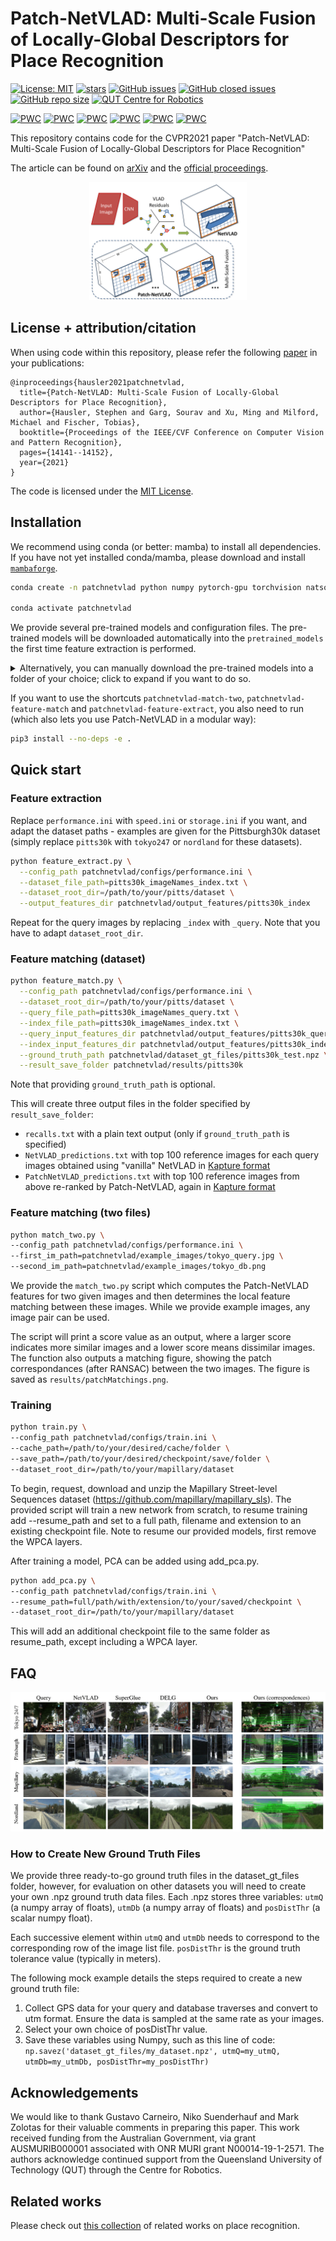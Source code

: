 # Patch-NetVLAD: Multi-Scale Fusion of Locally-Global Descriptors for Place Recognition
[![License: MIT](https://img.shields.io/badge/License-MIT-yellow.svg?style=flat-square)](https://creativecommons.org/licenses/by-nc-sa/4.0/)
[![stars](https://img.shields.io/github/stars/QVPR/Patch-NetVLAD.svg?style=flat-square)](https://github.com/QVPR/Patch-NetVLAD/stargazers)
[![GitHub issues](https://img.shields.io/github/issues/QVPR/Patch-NetVLAD.svg?style=flat-square)](https://github.com/QVPR/Patch-NetVLAD/issues)
[![GitHub closed issues](https://img.shields.io/github/issues-closed-raw/QVPR/Patch-NetVLAD?style=flat-square)](https://github.com/QVPR/Patch-NetVLAD/issues?q=is%3Aissue+is%3Aclosed)
[![GitHub repo size](https://img.shields.io/github/repo-size/QVPR/Patch-NetVLAD.svg?style=flat-square)](./README.md)
[![QUT Centre for Robotics](https://img.shields.io/badge/collection-QUT%20Robotics-%23043d71?style=flat-square)](https://qcr.github.io/collection/vpr_overview/)

[![PWC](https://img.shields.io/endpoint.svg?url=https://paperswithcode.com/badge/patch-netvlad-multi-scale-fusion-of-locally/visual-localization-on-extended-cmu-seasons&style=flat-square)](https://paperswithcode.com/sota/visual-localization-on-extended-cmu-seasons?p=patch-netvlad-multi-scale-fusion-of-locally)
[![PWC](https://img.shields.io/endpoint.svg?url=https://paperswithcode.com/badge/patch-netvlad-multi-scale-fusion-of-locally/visual-place-recognition-on-mapillary-val&style=flat-square)](https://paperswithcode.com/sota/visual-place-recognition-on-mapillary-val?p=patch-netvlad-multi-scale-fusion-of-locally)
[![PWC](https://img.shields.io/endpoint.svg?url=https://paperswithcode.com/badge/patch-netvlad-multi-scale-fusion-of-locally/visual-place-recognition-on-nordland&style=flat-square)](https://paperswithcode.com/sota/visual-place-recognition-on-nordland?p=patch-netvlad-multi-scale-fusion-of-locally)
[![PWC](https://img.shields.io/endpoint.svg?url=https://paperswithcode.com/badge/patch-netvlad-multi-scale-fusion-of-locally/visual-place-recognition-on-pittsburgh-30k&style=flat-square)](https://paperswithcode.com/sota/visual-place-recognition-on-pittsburgh-30k?p=patch-netvlad-multi-scale-fusion-of-locally)
[![PWC](https://img.shields.io/endpoint.svg?url=https://paperswithcode.com/badge/patch-netvlad-multi-scale-fusion-of-locally/visual-localization-on-robotcar-seasons-v2&style=flat-square)](https://paperswithcode.com/sota/visual-localization-on-robotcar-seasons-v2?p=patch-netvlad-multi-scale-fusion-of-locally)
[![PWC](https://img.shields.io/endpoint.svg?url=https://paperswithcode.com/badge/patch-netvlad-multi-scale-fusion-of-locally/visual-place-recognition-on-tokyo247&style=flat-square)](https://paperswithcode.com/sota/visual-place-recognition-on-tokyo247?p=patch-netvlad-multi-scale-fusion-of-locally)

This repository contains code for the CVPR2021 paper "Patch-NetVLAD: Multi-Scale Fusion of Locally-Global Descriptors for Place Recognition"

The article can be found on [arXiv](https://arxiv.org/abs/2103.01486) and the [official proceedings](https://openaccess.thecvf.com/content/CVPR2021/html/Hausler_Patch-NetVLAD_Multi-Scale_Fusion_of_Locally-Global_Descriptors_for_Place_Recognition_CVPR_2021_paper.html).

<p style="width: 50%; display: block; margin-left: auto; margin-right: auto">
  <img src="./assets/patch_netvlad_method_diagram.png" alt="Patch-NetVLAD method diagram"/>
</p>

## License + attribution/citation

When using code within this repository, please refer the following [paper](https://openaccess.thecvf.com/content/CVPR2021/html/Hausler_Patch-NetVLAD_Multi-Scale_Fusion_of_Locally-Global_Descriptors_for_Place_Recognition_CVPR_2021_paper.html) in your publications:
```
@inproceedings{hausler2021patchnetvlad,
  title={Patch-NetVLAD: Multi-Scale Fusion of Locally-Global Descriptors for Place Recognition},
  author={Hausler, Stephen and Garg, Sourav and Xu, Ming and Milford, Michael and Fischer, Tobias},
  booktitle={Proceedings of the IEEE/CVF Conference on Computer Vision and Pattern Recognition},
  pages={14141--14152},
  year={2021}
}
```

The code is licensed under the [MIT License](./LICENSE).

## Installation
We recommend using conda (or better: mamba) to install all dependencies. If you have not yet installed conda/mamba, please download and install [`mambaforge`](https://github.com/conda-forge/miniforge).

```bash
conda create -n patchnetvlad python numpy pytorch-gpu torchvision natsort tqdm opencv pillow scikit-learn faiss matplotlib-base -c conda-forge

conda activate patchnetvlad
```

We provide several pre-trained models and configuration files. The pre-trained models will be downloaded automatically into the `pretrained_models` the first time feature extraction is performed.

<details>
  <summary>Alternatively, you can manually download the pre-trained models into a folder of your choice; click to expand if you want to do so.</summary>

  We recommend downloading the models into the `pretrained_models` folder (which is setup in the config files within the `configs` directory):

  ```bash
  # Note: the pre-trained models will be downloaded automatically the first time feature extraction is performed
  # the steps below are optional!

  # You can use the download script which automatically downloads the models:
  python ./download_models.py

  # Manual download:
  cd pretrained_models
  wget -O mapillary_WPCA128.pth.tar https://cloudstor.aarnet.edu.au/plus/s/vvr0jizjti0z2LR/download
  wget -O mapillary_WPCA512.pth.tar https://cloudstor.aarnet.edu.au/plus/s/DFxbGgFwh1y1wAz/download
  wget -O mapillary_WPCA4096.pth.tar https://cloudstor.aarnet.edu.au/plus/s/ZgW7DMEpeS47ELI/download
  wget -O pittsburgh_WPCA128.pth.tar https://cloudstor.aarnet.edu.au/plus/s/2ORvaCckitjz4Sd/download
  wget -O pittsburgh_WPCA512.pth.tar https://cloudstor.aarnet.edu.au/plus/s/WKl45MoboSyB4SH/download
  wget -O pittsburgh_WPCA4096.pth.tar https://cloudstor.aarnet.edu.au/plus/s/1aoTGbFjsekeKlB/download
  ```
</details>

If you want to use the shortcuts `patchnetvlad-match-two`, `patchnetvlad-feature-match` and `patchnetvlad-feature-extract`, you also need to run (which also lets you use Patch-NetVLAD in a modular way):
```bash
pip3 install --no-deps -e .
```


## Quick start

### Feature extraction
Replace `performance.ini` with `speed.ini` or `storage.ini` if you want, and adapt the dataset paths - examples are given for the Pittsburgh30k dataset (simply replace `pitts30k` with `tokyo247` or `nordland` for these datasets).

```bash
python feature_extract.py \
  --config_path patchnetvlad/configs/performance.ini \
  --dataset_file_path=pitts30k_imageNames_index.txt \
  --dataset_root_dir=/path/to/your/pitts/dataset \
  --output_features_dir patchnetvlad/output_features/pitts30k_index
```

Repeat for the query images by replacing `_index` with `_query`. Note that you have to adapt `dataset_root_dir`.

### Feature matching (dataset)
```bash
python feature_match.py \
  --config_path patchnetvlad/configs/performance.ini \
  --dataset_root_dir=/path/to/your/pitts/dataset \
  --query_file_path=pitts30k_imageNames_query.txt \
  --index_file_path=pitts30k_imageNames_index.txt \
  --query_input_features_dir patchnetvlad/output_features/pitts30k_query \
  --index_input_features_dir patchnetvlad/output_features/pitts30k_index \
  --ground_truth_path patchnetvlad/dataset_gt_files/pitts30k_test.npz \
  --result_save_folder patchnetvlad/results/pitts30k
```

Note that providing `ground_truth_path` is optional.

This will create three output files in the folder specified by `result_save_folder`:
- `recalls.txt` with a plain text output (only if `ground_truth_path` is specified)
- `NetVLAD_predictions.txt` with top 100 reference images for each query images obtained using "vanilla" NetVLAD in [Kapture format](https://github.com/naver/kapture)
- `PatchNetVLAD_predictions.txt` with top 100 reference images from above re-ranked by Patch-NetVLAD, again in [Kapture format](https://github.com/naver/kapture)

### Feature matching (two files)
```bash
python match_two.py \
--config_path patchnetvlad/configs/performance.ini \
--first_im_path=patchnetvlad/example_images/tokyo_query.jpg \
--second_im_path=patchnetvlad/example_images/tokyo_db.png
```

We provide the `match_two.py` script which computes the Patch-NetVLAD features for two given images and then determines the local feature matching between these images. While we provide example images, any image pair can be used.

The script will print a score value as an output, where a larger score indicates more similar images and a lower score means dissimilar images. The function also outputs a matching figure, showing the patch correspondances (after RANSAC) between the two images. The figure is saved as `results/patchMatchings.png`.

### Training
```bash
python train.py \
--config_path patchnetvlad/configs/train.ini \
--cache_path=/path/to/your/desired/cache/folder \
--save_path=/path/to/your/desired/checkpoint/save/folder \
--dataset_root_dir=/path/to/your/mapillary/dataset
```

To begin, request, download and unzip the Mapillary Street-level Sequences dataset (https://github.com/mapillary/mapillary_sls).
The provided script will train a new network from scratch, to resume training add --resume_path and set to a full path, filename and extension to an existing checkpoint file. Note to resume our provided models, first remove the WPCA layers.

After training a model, PCA can be added using add_pca.py.
```bash
python add_pca.py \
--config_path patchnetvlad/configs/train.ini \
--resume_path=full/path/with/extension/to/your/saved/checkpoint \
--dataset_root_dir=/path/to/your/mapillary/dataset
```

This will add an additional checkpoint file to the same folder as resume_path, except including a WPCA layer.

## FAQ
![Patch-NetVLAD qualitative results](./assets/patch_netvlad_qualitative_results.jpg)

### How to Create New Ground Truth Files

We provide three ready-to-go ground truth files in the dataset_gt_files folder, however, for evaluation on other datasets you will need to create your own .npz ground truth data files.
Each .npz stores three variables: `utmQ` (a numpy array of floats), `utmDb` (a numpy array of floats) and `posDistThr` (a scalar numpy float).

Each successive element within `utmQ` and `utmDb` needs to correspond to the corresponding row of the image list file. `posDistThr` is the ground truth tolerance value (typically in meters).

The following mock example details the steps required to create a new ground truth file:
1. Collect GPS data for your query and database traverses and convert to utm format. Ensure the data is sampled at the same rate as your images.
2. Select your own choice of posDistThr value.
3. Save these variables using Numpy, such as this line of code:
`np.savez('dataset_gt_files/my_dataset.npz', utmQ=my_utmQ, utmDb=my_utmDb, posDistThr=my_posDistThr)`

## Acknowledgements
We would like to thank Gustavo Carneiro, Niko Suenderhauf and Mark Zolotas for their valuable comments in preparing this paper. This work received funding from the Australian Government, via grant AUSMURIB000001 associated with ONR MURI grant N00014-19-1-2571. The authors acknowledge continued support from the Queensland University of Technology (QUT) through the Centre for Robotics.

## Related works
Please check out [this collection](https://qcr.github.io/collection/vpr_overview/) of related works on place recognition.
